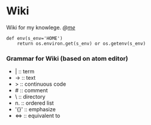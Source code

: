 # Wiki
Wiki for my knowlege.
*@[me](mailto:perseush@foxmail.com)* 

<!-- [Google](https://google.com) -->

```
def env(s_env='HOME')
    return os.environ.get(s_env) or os.getenv(s_env)
```

### Grammar for Wiki (based on atom editor)
- |		::	term
- ->  	::	text
- \>	::	continuous code
- \#	::	comment
- \		::	directory
- n.	::	ordered list
- '{}'	::	emphasize
- <=>   ::  equivalent to
